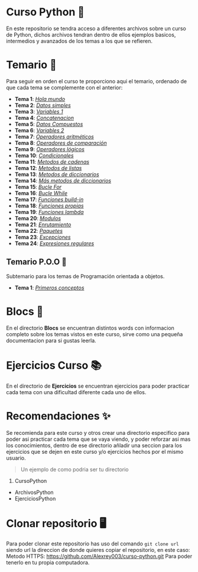 # Curso Python 🐍
En este repositorio se tendra acceso a diferentes archivos sobre un curso de Python, dichos archivos tendran dentro de ellos ejemplos basicos, intermedios y avanzados de los temas a los que se refieren.

# Temario 📝
Para seguir en orden el curso te proporciono aqui el temario, ordenado de que cada tema se complemente con el anterior:

+ **Tema 1**: [_Hola mundo_](https://github.com/Alexrey003/curso-python/blob/main/1_hola_mundo.py)
+ **Tema 2**: [_Datos simples_](https://github.com/Alexrey003/curso-python/blob/main/2_datos_simples.py)
+ **Tema 3**: [_Variables 1_](https://github.com/Alexrey003/curso-python/blob/main/3_variables.py)
+ **Tema 4**: [_Concatenacion_](https://github.com/Alexrey003/curso-python/blob/main/4_concatenacion.py)
+ **Tema 5**: [_Datos Compuestos_](https://github.com/Alexrey003/curso-python/blob/main/5_datos_compuestos.py)
+ **Tema 6**: [_Variables 2_](https://github.com/Alexrey003/curso-python/blob/main/13_variables2.0.py)
+ **Tema 7**: [_Operadores aritméticos_](https://github.com/Alexrey003/curso-python/blob/main/6_operadoresAritmeticos.py)
+ **Tema 8**: [_Operadores de comparación_](https://github.com/Alexrey003/curso-python/blob/main/7_operadoresComparacion.py)
+ **Tema 9**: [_Operadores lógicos_](https://github.com/Alexrey003/curso-python/blob/main/8_operadoresLogicos.py)
+ **Tema 10**: [_Condicionales_](https://github.com/Alexrey003/curso-python/blob/main/9_Condicionales.py)
+ **Tema 11**: [_Metodos de cadenas_](https://github.com/Alexrey003/curso-python/blob/main/10_metodosCadenas.py)
+ **Tema 12**: [_Metodos de listas_](https://github.com/Alexrey003/curso-python/blob/main/11_metodosListas.py)
+ **Tema 13**: [_Metodos de diccionarios_](https://github.com/Alexrey003/curso-python/blob/main/12_metodosDiccionarios.py)
+ **Tema 14**: [_Más metodos de diccionarios_](https://github.com/Alexrey003/curso-python/blob/main/14_diccionarios2.0.py)
+ **Tema 15**: [_Bucle For_](https://github.com/Alexrey003/curso-python/blob/main/15_bucleFor.py)
+ **Tema 16**: [_Bucle While_](https://github.com/Alexrey003/curso-python/blob/main/16_bucleWhile.py)
+ **Tema 17**: [_Funciones build-in_](https://github.com/Alexrey003/curso-python/blob/main/17_funcionesIntegradas.py)
+ **Tema 18**: [_Funciones propias_](https://github.com/Alexrey003/curso-python/blob/main/18_funcionesPropias.py)
+ **Tema 19**: [_Funciones lambda_](https://github.com/Alexrey003/curso-python/blob/main/19_funcionesLambda.py)
+ **Tema 20**: [_Modulos_](https://github.com/Alexrey003/curso-python/tree/main/20_Modulos)
+ **Tema 21**: [_Enrutamiento_](https://github.com/Alexrey003/curso-python/tree/main/21_EnrutModulos)
+ **Tema 22**: [_Paquetes_](https://github.com/Alexrey003/curso-python/tree/main/22_Paquetes)
+ **Tema 23**: [_Excepciones_](https://github.com/Alexrey003/curso-python/blob/main/23_excepciones.py)
+ **Tema 24**: [_Expresiones regulares_](https://github.com/Alexrey003/curso-python/blob/main/24_expresiones_regulares.py)

## Temario P.O.O 📘
Subtemario para los temas de Programación orientada a objetos.

+ **Tema 1**: [_Primeros conceptos_]()

# Blocs 📖
En el directorio **Blocs** se encuentran distintos words con informacion completo sobre los temas vistos en este curso, sirve como una pequeña documentacion para si gustas leerla.

# Ejercicios Curso 📚
En el directorio de **Ejercicios** se encuentran ejercicios para poder practicar cada tema con una dificultad diferente cada uno de ellos.

# Recomendaciones ✨
Se recomienda para este curso y otros crear una directorio especifico para poder asi practicar cada tema que se vaya viendo, y poder reforzar asi mas los conocimientos, dentro de ese directorio añladir una seccion para los ejercicios que se dejen en este curso y/o ejercicios hechos por el mismo usuario.
> Un ejemplo de como podria ser tu directorio
1. CursoPython
  + ArchivosPython
  + EjerciciosPython

# Clonar repositorio 🖥
Para poder clonar este repositorio has uso del comando `git clone url` siendo url la direccion de donde quieres copiar el repositorio, en este caso:
Metodo HTTPS: https://github.com/Alexrey003/curso-python.git
Para poder tenerlo en tu propia computadora.
